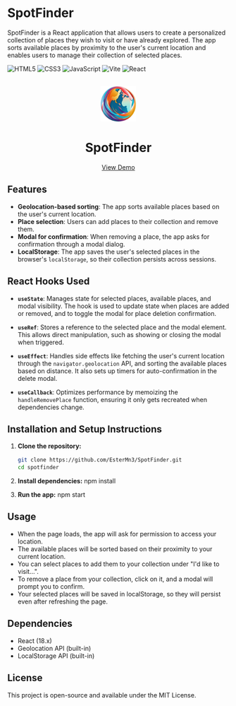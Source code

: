 # SpotFinder

SpotFinder is a React application that allows users to create a personalized collection of places they wish to visit or have already explored. The app sorts available places by proximity to the user's current location and enables users to manage their collection of selected places.

![HTML5](https://img.shields.io/badge/HTML5-E34F26?style=for-the-badge&logo=html5&logoColor=white)
![CSS3](https://img.shields.io/badge/CSS3-1572B6?style=for-the-badge&logo=css3&logoColor=white)
![JavaScript](https://img.shields.io/badge/JavaScript-F7DF1E?style=for-the-badge&logo=javascript&logoColor=black)
![Vite](https://img.shields.io/badge/Vite-646CFF?style=for-the-badge&logo=vite&logoColor=white)
![React](https://img.shields.io/badge/React-61DAFB?style=for-the-badge&logo=react&logoColor=black)

<br />
<div align="center">
 <a href="https://spotfinder-ester.netlify.app//">
    <img src="src/assets/logo.png" alt="Logo" height="80">
  </a>
  <h1 align="center">SpotFinder</h1>

  <p align="center">
    <a href="https://spotfinder-ester.netlify.app//">View Demo</a>
  </p>
</div>

## Features

- **Geolocation-based sorting**: The app sorts available places based on the user's current location.
- **Place selection**: Users can add places to their collection and remove them.
- **Modal for confirmation**: When removing a place, the app asks for confirmation through a modal dialog.
- **LocalStorage**: The app saves the user's selected places in the browser's `localStorage`, so their collection persists across sessions.

## React Hooks Used

- **`useState`**: Manages state for selected places, available places, and modal visibility. The hook is used to update state when places are added or removed, and to toggle the modal for place deletion confirmation.
- **`useRef`**: Stores a reference to the selected place and the modal element. This allows direct manipulation, such as showing or closing the modal when triggered.

- **`useEffect`**: Handles side effects like fetching the user's current location through the `navigator.geolocation` API, and sorting the available places based on distance. It also sets up timers for auto-confirmation in the delete modal.

- **`useCallback`**: Optimizes performance by memoizing the `handleRemovePlace` function, ensuring it only gets recreated when dependencies change.

## Installation and Setup Instructions

1. **Clone the repository:**

   ```bash
   git clone https://github.com/EsterMn3/SpotFinder.git
   cd spotfinder
   ```

2. **Install dependencies:**
   npm install

3. **Run the app:**
   npm start

## Usage

- When the page loads, the app will ask for permission to access your location.
- The available places will be sorted based on their proximity to your current location.
- You can select places to add them to your collection under "I'd like to visit...".
- To remove a place from your collection, click on it, and a modal will prompt you to confirm.
- Your selected places will be saved in localStorage, so they will persist even after refreshing the page.

## Dependencies

- React (18.x)
- Geolocation API (built-in)
- LocalStorage API (built-in)

## License

This project is open-source and available under the MIT License.
